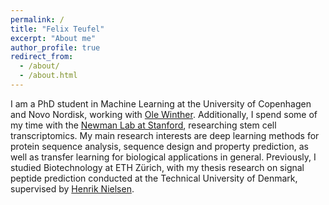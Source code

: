 ```yaml
---
permalink: /
title: "Felix Teufel"
excerpt: "About me"
author_profile: true
redirect_from: 
  - /about/
  - /about.html
---
```


I am a PhD student in Machine Learning at the University of Copenhagen and Novo Nordisk, working with [Ole Winther](https://olewinther.github.io/). Additionally, I  spend some of my time with the [Newman Lab at Stanford](https://anlab.stanford.edu/), researching stem cell transcriptomics. My main research interests are deep learning methods for protein sequence analysis, sequence design and property prediction, as well as transfer learning for biological applications in general. Previously, I studied Biotechnology at ETH Zürich, with my thesis research on signal peptide prediction conducted at the Technical University of Denmark, supervised by [Henrik Nielsen](https://www.healthtech.dtu.dk/english/Research/Research-Sections/Section-Bioinformatics/Group-Protein-Sorting). 
